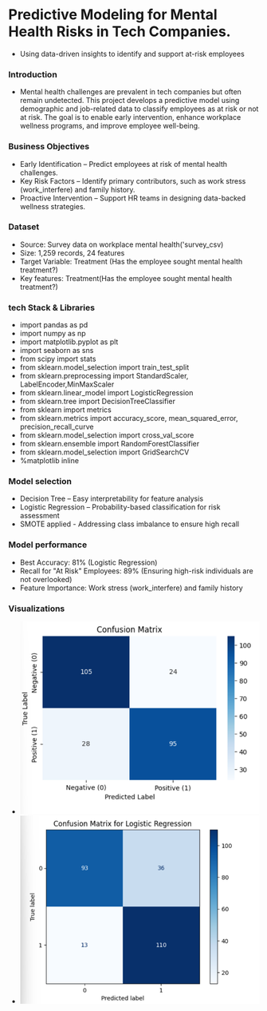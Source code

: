 # Predictive Modeling for Mental Health Risks in Tech Companies.
- Using data-driven insights to identify and support at-risk employees
### Introduction
- Mental health challenges are prevalent in tech companies but often remain undetected. This project develops a predictive model using demographic and job-related data to classify employees as at risk or not at risk. The goal is to enable early intervention, enhance workplace wellness programs, and improve employee well-being.
### Business Objectives
- Early Identification – Predict employees at risk of mental health challenges.
- Key Risk Factors – Identify primary contributors, such as work stress (work_interfere) and family history.
- Proactive Intervention – Support HR teams in designing data-backed wellness strategies.
### Dataset
- Source: Survey data on workplace mental health('survey_csv)
- Size: 1,259 records, 24 features
- Target Variable: Treatment (Has the employee sought mental health treatment?)
- Key features: Treatment(Has the employee sought mental health treatment?)
### tech Stack & Libraries
- import pandas as pd 
- import numpy as np 
- import matplotlib.pyplot as plt
- import seaborn as sns
- from scipy import stats
- from sklearn.model_selection import train_test_split
- from sklearn.preprocessing import StandardScaler, LabelEncoder,MinMaxScaler
- from sklearn.linear_model import LogisticRegression
- from sklearn.tree import DecisionTreeClassifier
- from sklearn import metrics
- from sklearn.metrics import accuracy_score, mean_squared_error, precision_recall_curve
- from sklearn.model_selection import cross_val_score
- from sklearn.ensemble import RandomForestClassifier
- from sklearn.model_selection import GridSearchCV
- %matplotlib inline
### Model selection
-  Decision Tree – Easy interpretability for feature analysis
-  Logistic Regression – Probability-based classification for risk assessment
- SMOTE applied - Addressing class imbalance to ensure high recall
### Model performance
- Best Accuracy: 81% (Logistic Regression)
- Recall for "At Risk" Employees: 89% (Ensuring high-risk individuals are not overlooked)
- Feature Importance: Work stress (work_interfere) and family history
### Visualizations
- ![Alt Text](https://github.com/Cornelius-ngatia/Phase-3-project/blob/main/Images/Screenshot%202025-06-10%20114001.png)
- ![Alt Text](https://github.com/Cornelius-ngatia/Phase-3-project/blob/main/Images/Screenshot%202025-06-10%20114352.png)

